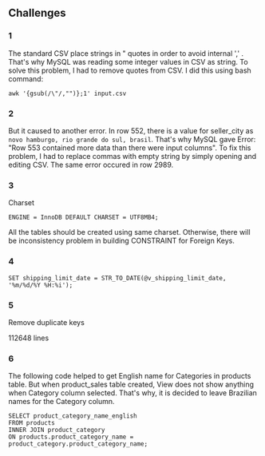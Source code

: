 
## Challenges

### 1 
The standard CSV place strings in " quotes in order to avoid internal ',' . That's why MySQL was reading some integer values in CSV as string. To solve this problem, I had to remove quotes from CSV. I did this using bash command:

    awk '{gsub(/\"/,"")};1' input.csv 

### 2
But it caused to another error. In row 552, there is a value for seller_city as `novo hamburgo, rio grande do sul, brasil`. That's why MySQL gave Error: "Row 553 contained more data than there were input columns". To fix this problem, I had to replace commas with empty string by simply opening and editing CSV. The same error occured in row 2989. 

### 3
Charset

    ENGINE = InnoDB DEFAULT CHARSET = UTF8MB4;

All the tables should be created using same charset. Otherwise, there will be inconsistency problem in building CONSTRAINT for Foreign Keys.

### 4 

    SET shipping_limit_date = STR_TO_DATE(@v_shipping_limit_date, '%m/%d/%Y %H:%i');


### 5
Remove duplicate keys

112648 lines

### 6

The following code helped to get English name for Categories in products table. But when product_sales table created, View does not show anything when Category column selected. That's why, it is decided to leave Brazilian names for the Category column.

    SELECT product_category_name_english 
    FROM products 
    INNER JOIN product_category  
    ON products.product_category_name = product_category.product_category_name;
